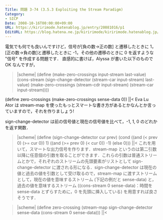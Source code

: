 ```yaml
---
Title: 問題 3-74 (3.5.3 Exploiting the Stream Paradigm)
Category:
- SICP
Date: 2008-10-16T00:00:00+09:00
URL: https://kiririmode.hatenablog.jp/entry/20081016/p1
EditURL: https://blog.hatena.ne.jp/kiririmode/kiririmode.hatenablog.jp/atom/entry/8454420450078214006
---
```



電気でも何でも良いんですけど，信号が[負の数->正の数] と遷移したときに 1，[正の数->負の数]と遷移したときに -1，その他の遷移のときに 0 を返すような "信号" を作成する問題です．
直感的に書けば，Alyssa が書いた以下のもので OK なんですが，
>|scheme|
(define (make-zero-crossings input-stream last-value)
  (cons-stream
   (sign-change-detector (stream-car input-stream) last-value)
   (make-zero-crossings (stream-cdr input-stream)
                        (stream-car input-stream))))

(define zero-crossings (make-zero-crossings sense-data 0))
||<
Eva Lu Ator は stream-map を使ったもっとスマートな書き方があるとかなんとか言っていますので，それを作りましょう!


sign-change-detector は前の信号値と現在の信号値を比べて，-1, 1, 0 のどれかを返す関数．
>|scheme|
(define (sign-change-detector cur prev)
  (cond ((and (< prev 0) (>= cur 0)) 1)
        ((and (>= prev 0) (< cur 0)) -1)
        (else 0)))
||<
これを用いて，スマートな出力信号を作ります．stream-map というのは第二引数以降に任意個の引数を取ることができます．これらの引数は普通ストリームとかで，それぞれのストリームの先頭要素がリストとして sign-change-detector に渡される形になる．sign-change-detector は現在の値と過去の値を引数として受け取るので，stream-map に渡すストリームとして，現在の値を意味するストリーム (下記の例だと sense-data) と，過去の値を意味するストリーム ((cons-stream 0 sense-data)：時間を sense-data とずらすために，0 を先頭に挿入している) を用意すれば良さそうです．

>|scheme|
(define zero-crossing
  (stream-map sign-change-detector sense-data (cons-stream 0 sense-data)))
||<
